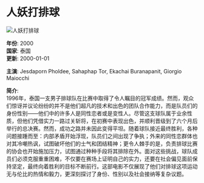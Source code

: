 # 人妖打排球

![人妖打排球](https://img.liangzipic.com/upload/vod/20230426-1/71ac585338744f8abe72fb55bd584b7a.jpg)

**年份**: 2000  
**国家**: 泰国  
**更新**: 2000-01-01  

**主演**: Jesdaporn Pholdee, Sahaphap Tor, Ekachai Buranapanit, Giorgio Maiocchi  

**简介**:  
1996年，泰国一支男子排球队在比赛中取得了令人瞩目的冠军成绩。然而，观众们惊讶并议论纷纷的并不是他们超凡的技术和出色的团队合作能力，而是队员们的身份性别——他们中的许多人是同性恋者或是变性人。尽管这支球队属于业余性质，但他们凭借实力一路过关斩将，在初赛中表现出色，并顺利晋级到了六个月后举行的总决赛。然而，成功之路并未因此变得平坦。随着球队接近最终胜利，各种问题接踵而至：内部矛盾开始浮现，队员们之间出现了争执；外来的同性恋群体也对其冷嘲热讽，试图破坏他们的士气和团结精神；更令人棘手的是，负责排球比赛的协会也开始施加压力，试图通过种种手段将其排除在外。面对这些挑战，球队成员们必须克服重重困难，不仅要在赛场上证明自己的实力，还要在社会偏见面前保持坚定，最终向着胜利的目标不断前行。这部电影不仅展现了他们对排球这项运动无与伦比的热情和毅力，更深刻探讨了身份、性别以及社会接纳等复杂议题。